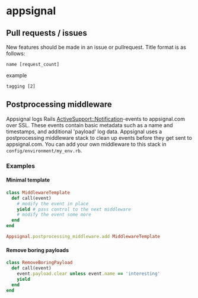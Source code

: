appsignal
=================


## Pull requests / issues

New features should be made in an issue or pullrequest. Title format is as follows:


    name [request_count]

example

    tagging [2]

## Postprocessing middleware
Appsignal logs Rails
[ActiveSupport::Notification](http://api.rubyonrails.org/classes/ActiveSupport/Notifications.html)-events
to appsignal.com over SSL. These events contain basic metadata such as a name
and timestamps, and additional 'payload' log data. Appsignal uses a postprocessing
middleware stack to clean up events before they get sent to appsignal.com. You
can add your own middleware to this stack in `config/environment/my_env.rb`.

### Examples

#### Minimal template
```ruby
class MiddlewareTemplate
  def call(event)
    # modify the event in place
    yield # pass control to the next middleware
    # modify the event some more
  end
end

Appsignal.postprocessing_middleware.add MiddlewareTemplate
```

#### Remove boring payloads
```ruby
class RemoveBoringPayload
  def call(event)
    event.payload.clear unless event.name == 'interesting'
    yield
  end
end
```
